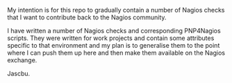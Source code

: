 My intention is for this repo to gradually contain a number of Nagios checks that I want to contribute back to the Nagios community.

I have written a number of Nagios checks and corresponding PNP4Nagios scripts.  They were written for work projects and contain some attributes specific to that environment and my plan is to generalise them to the point where I can push them up here and then make them available on the Nagios exchange.

Jascbu.
